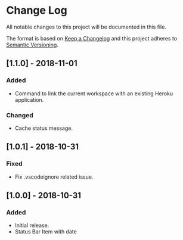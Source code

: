 # Change Log

All notable changes to this project will be documented in this file.

The format is based on [Keep a Changelog](http://keepachangelog.com/en/1.0.0/)
and this project adheres to [Semantic Versioning](http://semver.org/spec/v2.0.0.html).

## [1.1.0] - 2018-11-01

### Added
- Command to link the current workspace with an existing Heroku application.

### Changed
- Cache status message.

## [1.0.1] - 2018-10-31

### Fixed
- Fix .vscodeignore related issue.

## [1.0.0] - 2018-10-31

### Added
- Initial release.
- Status Bar Item with date
